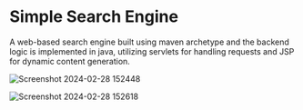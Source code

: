 # Simple Search Engine

A web-based search engine built using maven archetype and the backend logic is implemented in java, utilizing servlets for handling requests and JSP for dynamic content generation.

![Screenshot 2024-02-28 152448](https://github.com/aamirkhan06/Simple-search-Engine/assets/114560386/961335cd-1069-4a3d-8cc0-484760698425)

![Screenshot 2024-02-28 152618](https://github.com/aamirkhan06/Simple-search-Engine/assets/114560386/b48e7f12-1c53-4614-9fec-b145c048bc23)


